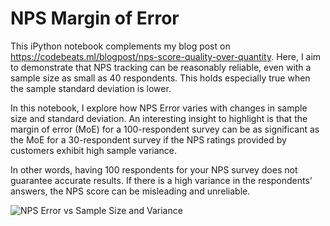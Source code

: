 # NPS Margin of Error

This iPython notebook complements my blog post on https://codebeats.ml/blogpost/nps-score-quality-over-quantity. Here, I aim to demonstrate that NPS tracking can be reasonably reliable, even with a sample size as small as 40 respondents. This holds especially true when the sample standard deviation is lower.

In this notebook, I explore how NPS Error varies with changes in sample size and standard deviation. An interesting insight to highlight is that the margin of error (MoE) for a 100-respondent survey can be as significant as the MoE for a 30-respondent survey if the NPS ratings provided by customers exhibit high sample variance.

In other words, having 100 respondents for your NPS survey does not guarantee accurate results. If there is a high variance in the respondents' answers, the NPS score can be misleading and unreliable.

![NPS Error vs Sample Size and Variance](https://github.com/thecodebeatz/NPS/assets/46902643/0958fab6-f28e-4206-ad9d-646733b8bd16)
